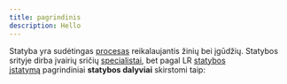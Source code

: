 ```yaml
---
title: pagrindinis
description: Hello
---
```

Statyba yra sudėtingas [procesas](https://lt.wikipedia.org/wiki/Procesas "Procesas") reikalaujantis žinių bei įgūdžių. Statybos srityje dirba įvairių sričių [specialistai](https://lt.wikipedia.org/w/index.php?title=Specialistas&action=edit&redlink=1 "Specialistas (puslapis neegzistuoja)"), bet pagal LR [statybos įstatymą](https://lt.wikipedia.org/w/index.php?title=Statybos_%C4%AFstatymas&action=edit&redlink=1 "Statybos įstatymas (puslapis neegzistuoja)") pagrindiniai **statybos dalyviai** skirstomi taip: